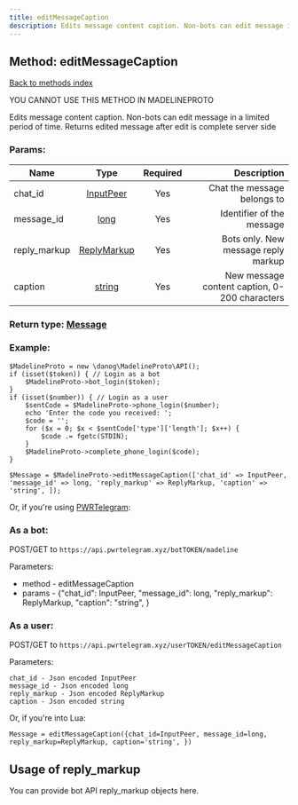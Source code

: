 ```yaml
---
title: editMessageCaption
description: Edits message content caption. Non-bots can edit message in a limited period of time. Returns edited message after edit is complete server side
---
```

## Method: editMessageCaption  
[Back to methods index](index.md)


YOU CANNOT USE THIS METHOD IN MADELINEPROTO


Edits message content caption. Non-bots can edit message in a limited period of time. Returns edited message after edit is complete server side

### Params:

| Name     |    Type       | Required | Description |
|----------|:-------------:|:--------:|------------:|
|chat\_id|[InputPeer](../types/InputPeer.md) | Yes|Chat the message belongs to|
|message\_id|[long](../types/long.md) | Yes|Identifier of the message|
|reply\_markup|[ReplyMarkup](../types/ReplyMarkup.md) | Yes|Bots only. New message reply markup|
|caption|[string](../types/string.md) | Yes|New message content caption, 0-200 characters|


### Return type: [Message](../types/Message.md)

### Example:


```
$MadelineProto = new \danog\MadelineProto\API();
if (isset($token)) { // Login as a bot
    $MadelineProto->bot_login($token);
}
if (isset($number)) { // Login as a user
    $sentCode = $MadelineProto->phone_login($number);
    echo 'Enter the code you received: ';
    $code = '';
    for ($x = 0; $x < $sentCode['type']['length']; $x++) {
        $code .= fgetc(STDIN);
    }
    $MadelineProto->complete_phone_login($code);
}

$Message = $MadelineProto->editMessageCaption(['chat_id' => InputPeer, 'message_id' => long, 'reply_markup' => ReplyMarkup, 'caption' => 'string', ]);
```

Or, if you're using [PWRTelegram](https://pwrtelegram.xyz):

### As a bot:

POST/GET to `https://api.pwrtelegram.xyz/botTOKEN/madeline`

Parameters:

* method - editMessageCaption
* params - {"chat_id": InputPeer, "message_id": long, "reply_markup": ReplyMarkup, "caption": "string", }



### As a user:

POST/GET to `https://api.pwrtelegram.xyz/userTOKEN/editMessageCaption`

Parameters:

```
chat_id - Json encoded InputPeer
message_id - Json encoded long
reply_markup - Json encoded ReplyMarkup
caption - Json encoded string

```

Or, if you're into Lua:

```
Message = editMessageCaption({chat_id=InputPeer, message_id=long, reply_markup=ReplyMarkup, caption='string', })
```


## Usage of reply_markup

You can provide bot API reply_markup objects here.  


